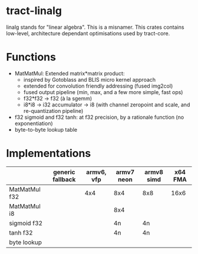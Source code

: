 # tract-linalg

linalg stands for "linear algebra". This is a misnamer. This crates contains
low-level, architecture dependant optimisations used by tract-core.

# Functions

* MatMatMul: Extended matrix*matrix product:
    * inspired by Gotoblass and BLIS micro kernel approach
    * extended for convolution friendly addressing (fused img2col)
    * fused output pipeline (min, max, and a few more simple, fast ops)
    * f32*f32 -> f32 (à la sgemm)
    * i8*i8 -> i32 accumulator -> i8 (with channel zeropoint and scale, and re-quantization pipeline)
* f32 sigmoid and f32 tanh: at f32 precision, by a rationale function (no exponentiation)
* byte-to-byte lookup table

# Implementations

|                 |  generic fallback  |   armv6, vfp  |     armv7 neon    |    armv8 simd     |     x64 FMA  
|-----------------|--------------------|---------------|-------------------|-------------------|-----------------
| MatMatMul f32   |                    |      4x4      |         8x4       |       8x8         |       16x6   
| MatMatMul  i8   |                    |               |         8x4       |                   |              
| sigmoid f32     |                    |               |         4n        |        4n         |              
| tanh f32        |                    |               |         4n        |        4n         |              
| byte lookup     |                    |               |                   |                   |              
